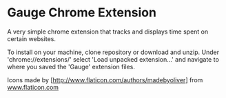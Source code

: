 # Gauge Chrome Extension

A very simple chrome extension that tracks and displays time spent on certain websites.

To install on your machine, clone repository or download and unzip.  Under 'chrome://extensions/' select 'Load unpacked extension...' and navigate to where you saved the 'Gauge' extension files.

Icons made by [http://www.flaticon.com/authors/madebyoliver] from www.flaticon.com
